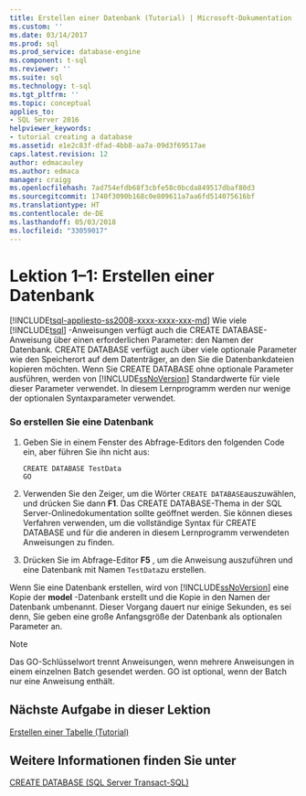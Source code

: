 ```yaml
---
title: Erstellen einer Datenbank (Tutorial) | Microsoft-Dokumentation
ms.custom: ''
ms.date: 03/14/2017
ms.prod: sql
ms.prod_service: database-engine
ms.component: t-sql
ms.reviewer: ''
ms.suite: sql
ms.technology: t-sql
ms.tgt_pltfrm: ''
ms.topic: conceptual
applies_to:
- SQL Server 2016
helpviewer_keywords:
- tutorial creating a database
ms.assetid: e1e2c83f-dfad-4bb8-aa7a-09d3f69517ae
caps.latest.revision: 12
author: edmacauley
ms.author: edmaca
manager: craigg
ms.openlocfilehash: 7ad754efdb68f3cbfe58c0bcda849517dbaf80d3
ms.sourcegitcommit: 1740f3090b168c0e809611a7aa6fd514075616bf
ms.translationtype: HT
ms.contentlocale: de-DE
ms.lasthandoff: 05/03/2018
ms.locfileid: "33059017"
---
```

# <a name="lesson-1-1---creating-a-database"></a>Lektion 1–1: Erstellen einer Datenbank
[!INCLUDE[tsql-appliesto-ss2008-xxxx-xxxx-xxx-md](../includes/tsql-appliesto-ss2008-xxxx-xxxx-xxx-md.md)]
Wie viele [!INCLUDE[tsql](../includes/tsql-md.md)] -Anweisungen verfügt auch die CREATE DATABASE-Anweisung über einen erforderlichen Parameter: den Namen der Datenbank. CREATE DATABASE verfügt auch über viele optionale Parameter wie den Speicherort auf dem Datenträger, an den Sie die Datenbankdateien kopieren möchten. Wenn Sie CREATE DATABASE ohne optionale Parameter ausführen, werden von [!INCLUDE[ssNoVersion](../includes/ssnoversion-md.md)] Standardwerte für viele dieser Parameter verwendet. In diesem Lernprogramm werden nur wenige der optionalen Syntaxparameter verwendet.  
  
### <a name="to-create-a-database"></a>So erstellen Sie eine Datenbank  
  
1.  Geben Sie in einem Fenster des Abfrage-Editors den folgenden Code ein, aber führen Sie ihn nicht aus:  
  
    ```  
    CREATE DATABASE TestData  
    GO  
    ```  
  
2.  Verwenden Sie den Zeiger, um die Wörter `CREATE DATABASE`auszuwählen, und drücken Sie dann **F1**. Das CREATE DATABASE-Thema in der SQL Server-Onlinedokumentation sollte geöffnet werden. Sie können dieses Verfahren verwenden, um die vollständige Syntax für CREATE DATABASE und für die anderen in diesem Lernprogramm verwendeten Anweisungen zu finden.  
  
3.  Drücken Sie im Abfrage-Editor **F5** , um die Anweisung auszuführen und eine Datenbank mit Namen `TestData`zu erstellen.  
  
Wenn Sie eine Datenbank erstellen, wird von [!INCLUDE[ssNoVersion](../includes/ssnoversion-md.md)] eine Kopie der **model** -Datenbank erstellt und die Kopie in den Namen der Datenbank umbenannt. Dieser Vorgang dauert nur einige Sekunden, es sei denn, Sie geben eine große Anfangsgröße der Datenbank als optionalen Parameter an.  
  
> [!NOTE]  
> Das GO-Schlüsselwort trennt Anweisungen, wenn mehrere Anweisungen in einem einzelnen Batch gesendet werden. GO ist optional, wenn der Batch nur eine Anweisung enthält.  
  
## <a name="next-task-in-lesson"></a>Nächste Aufgabe in dieser Lektion  
[Erstellen einer Tabelle &#40;Tutorial&#41;](../t-sql/lesson-1-2-creating-a-table.md)  
  
## <a name="see-also"></a>Weitere Informationen finden Sie unter  
[CREATE DATABASE &#40;SQL Server Transact-SQL&#41;](../t-sql/statements/create-database-sql-server-transact-sql.md)  
  
  
  
